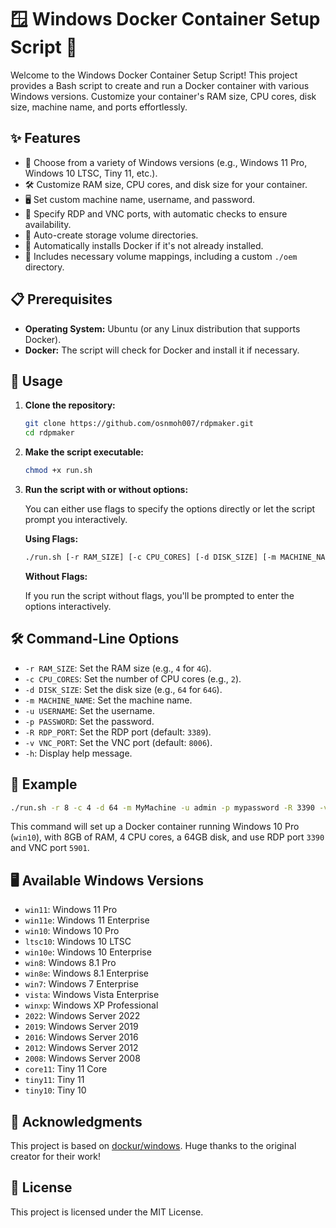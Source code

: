 

# 🪟 Windows Docker Container Setup Script 🚀

Welcome to the Windows Docker Container Setup Script! This project provides a Bash script to create and run a Docker container with various Windows versions. Customize your container's RAM size, CPU cores, disk size, machine name, and ports effortlessly.

## ✨ Features

- 🎨 Choose from a variety of Windows versions (e.g., Windows 11 Pro, Windows 10 LTSC, Tiny 11, etc.).
- 🛠 Customize RAM size, CPU cores, and disk size for your container.
- 🖥 Set custom machine name, username, and password.
- 🔐 Specify RDP and VNC ports, with automatic checks to ensure availability.
- 📂 Auto-create storage volume directories.
- 🐳 Automatically installs Docker if it's not already installed.
- 📁 Includes necessary volume mappings, including a custom `./oem` directory.

## 📋 Prerequisites

- **Operating System:** Ubuntu (or any Linux distribution that supports Docker).
- **Docker:** The script will check for Docker and install it if necessary.

## 🏃 Usage

1. **Clone the repository:**

   ```bash
   git clone https://github.com/osnmoh007/rdpmaker.git
   cd rdpmaker
   ```

2. **Make the script executable:**

   ```bash
   chmod +x run.sh
   ```

3. **Run the script with or without options:**

   You can either use flags to specify the options directly or let the script prompt you interactively.

   **Using Flags:**

   ```bash
   ./run.sh [-r RAM_SIZE] [-c CPU_CORES] [-d DISK_SIZE] [-m MACHINE_NAME] [-u USERNAME] [-p PASSWORD] [-R RDP_PORT] [-v VNC_PORT] [-h]
   ```

   **Without Flags:**

   If you run the script without flags, you'll be prompted to enter the options interactively.

## 🛠 Command-Line Options

- `-r RAM_SIZE`: Set the RAM size (e.g., `4` for `4G`).
- `-c CPU_CORES`: Set the number of CPU cores (e.g., `2`).
- `-d DISK_SIZE`: Set the disk size (e.g., `64` for `64G`).
- `-m MACHINE_NAME`: Set the machine name.
- `-u USERNAME`: Set the username.
- `-p PASSWORD`: Set the password.
- `-R RDP_PORT`: Set the RDP port (default: `3389`).
- `-v VNC_PORT`: Set the VNC port (default: `8006`).
- `-h`: Display help message.

## 📑 Example

```bash
./run.sh -r 8 -c 4 -d 64 -m MyMachine -u admin -p mypassword -R 3390 -v 5901
```

This command will set up a Docker container running Windows 10 Pro (`win10`), with 8GB of RAM, 4 CPU cores, a 64GB disk, and use RDP port `3390` and VNC port `5901`.

## 🖥 Available Windows Versions

- `win11`: Windows 11 Pro
- `win11e`: Windows 11 Enterprise
- `win10`: Windows 10 Pro
- `ltsc10`: Windows 10 LTSC
- `win10e`: Windows 10 Enterprise
- `win8`: Windows 8.1 Pro
- `win8e`: Windows 8.1 Enterprise
- `win7`: Windows 7 Enterprise
- `vista`: Windows Vista Enterprise
- `winxp`: Windows XP Professional
- `2022`: Windows Server 2022
- `2019`: Windows Server 2019
- `2016`: Windows Server 2016
- `2012`: Windows Server 2012
- `2008`: Windows Server 2008
- `core11`: Tiny 11 Core
- `tiny11`: Tiny 11
- `tiny10`: Tiny 10

## 🙌 Acknowledgments

This project is based on [dockur/windows](https://github.com/dockur/windows/tree/master). Huge thanks to the original creator for their work!

## 📄 License

This project is licensed under the MIT License.

